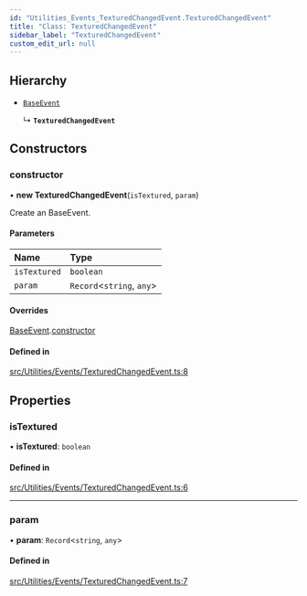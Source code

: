 ```yaml
---
id: "Utilities_Events_TexturedChangedEvent.TexturedChangedEvent"
title: "Class: TexturedChangedEvent"
sidebar_label: "TexturedChangedEvent"
custom_edit_url: null
---
```




## Hierarchy

- [`BaseEvent`](../Utilities_BaseEvent.BaseEvent)

  ↳ **`TexturedChangedEvent`**

## Constructors

### constructor

• **new TexturedChangedEvent**(`isTextured`, `param`)

Create an BaseEvent.

#### Parameters

| Name | Type |
| :------ | :------ |
| `isTextured` | `boolean` |
| `param` | `Record`<`string`, `any`\> |

#### Overrides

[BaseEvent](../Utilities_BaseEvent.BaseEvent).[constructor](../Utilities_BaseEvent.BaseEvent#constructor)

#### Defined in

[src/Utilities/Events/TexturedChangedEvent.ts:8](https://github.com/ZeaInc/zea-engine/blob/8e646f8a8/src/Utilities/Events/TexturedChangedEvent.ts#L8)

## Properties

### isTextured

• **isTextured**: `boolean`

#### Defined in

[src/Utilities/Events/TexturedChangedEvent.ts:6](https://github.com/ZeaInc/zea-engine/blob/8e646f8a8/src/Utilities/Events/TexturedChangedEvent.ts#L6)

___

### param

• **param**: `Record`<`string`, `any`\>

#### Defined in

[src/Utilities/Events/TexturedChangedEvent.ts:7](https://github.com/ZeaInc/zea-engine/blob/8e646f8a8/src/Utilities/Events/TexturedChangedEvent.ts#L7)

